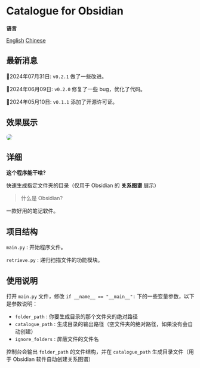 # Catalogue for Obsidian

**语言** 

[English](README.md)  [Chinese](README_zh.md)

## 最新消息

🚀2024年07月31日: `v0.2.1` 做了一些改进。

🚀2024年06月09日: `v0.2.0` 修复了一些 bug，优化了代码。

🚀2024年05月10日: `v0.1.1` 添加了开源许可证。



## 效果展示

<img src="./assert/output.gif" style="border-radius: 10px;">



## 详细

**这个程序能干啥?**

快速生成指定文件夹的目录（仅用于 Obsidian 的 **关系图谱** 展示）



> 什么是 Obsidian?

一款好用的笔记软件。



## 项目结构

`main.py` : 开始程序文件。

`retrieve.py` : 递归扫描文件的功能模块。



## 使用说明

打开 `main.py` 文件，修改 `if __name__ == "__main__":` 下的一些变量参数，以下是参数说明：

- `folder_path` : 你要生成目录的那个文件夹的绝对路径
- `catalogue_path` : 生成目录的输出路径（空文件夹的绝对路径，如果没有会自动创建）
- `ignore_folders` : 屏蔽文件的文件名

控制台会输出 `folder_path` 的文件结构，并在 `catalogue_path` 生成目录文件（用于 Obsidian 软件自动创建关系图谱）